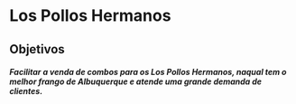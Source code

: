 <h1>Los Pollos Hermanos</h1>
<h2>Objetivos</h2>
<h5>Facilitar a venda de combos para os Los Pollos Hermanos, naqual tem o melhor frango de Albuquerque e atende uma grande demanda de clientes.</h5>

